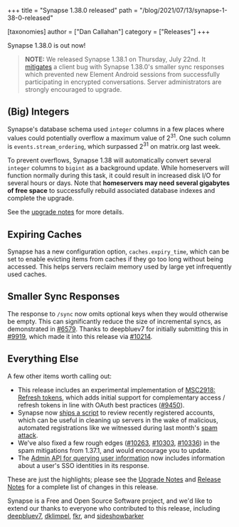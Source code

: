 +++
title = "Synapse 1.38.0 released"
path = "/blog/2021/07/13/synapse-1-38-0-released"

[taxonomies]
author = ["Dan Callahan"]
category = ["Releases"]
+++

Synapse 1.38.0 is out now!

> __NOTE:__ We released Synapse 1.38.1 on Thursday, July 22nd. It [mitigates](https://github.com/matrix-org/synapse/issues/10456) a client bug with Synapse 1.38.0's smaller sync responses which prevented new Element Android sessions from successfully participating in encrypted conversations. Server administrators are strongly encouraged to upgrade.

## (Big) Integers

Synapse's database schema used `integer` columns in a few places where values could potentially overflow a maximum value of 2<sup>31</sup>. One such column is `events.stream_ordering`, which surpassed 2<sup>31</sup> on matrix.org last week.

To prevent overflows, Synapse 1.38 will automatically convert several `integer` columns to `bigint` as a background update. While homeservers will function normally during this task, it could result in increased disk I/O for several hours or days. Note that __homeservers may need several gigabytes of free space__ to successfully rebuild associated database indexes and complete the upgrade.

See the [upgrade notes](https://matrix-org.github.io/synapse/v1.38/upgrade.html#upgrading-to-v1380) for more details.

## Expiring Caches

Synapse has a new configuration option, `caches.expiry_time`, which can be set to enable evicting items from caches if they go too long without being accessed. This helps servers reclaim memory used by large yet infrequently used caches.

## Smaller Sync Responses

The response to `/sync` now omits optional keys when they would otherwise be empty. This can significantly reduce the size of incremental syncs, as demonstrated in [#6579](https://github.com/matrix-org/synapse/issues/6579). Thanks to deepbluev7 for  initially submitting this in [#9919](https://github.com/matrix-org/synapse/pull/9919), which made it into this release via [#10214](https://github.com/matrix-org/synapse/pull/10214).

## Everything Else

A few other items worth calling out:

- This release includes an experimental implementation of [MSC2918: Refresh tokens](https://github.com/matrix-org/matrix-doc/pull/2918), which adds initial support for complementary access / refresh tokens in line with OAuth best practices ([#9450](https://github.com/matrix-org/synapse/pull/9450)).
- Synapse now [ships a script](https://github.com/matrix-org/synapse/pull/10290) to review recently registered accounts, which can be useful in cleaning up servers in the wake of malicious, automated registrations like we witnessed during last month's [spam attack](https://matrix.org/blog/2021/06/30/security-update-synapse-1-37-1-released).
- We've also fixed a few rough edges ([#10263](https://github.com/matrix-org/synapse/pull/10263), [#10303](https://github.com/matrix-org/synapse/pull/10303), [#10336](https://github.com/matrix-org/synapse/pull/10336)) in the spam mitigations from 1.37.1, and would encourage you to update.
- The [Admin API for querying user information](https://matrix-org.github.io/synapse/v1.38/admin_api/user_admin_api.html) now includes information about a user's SSO identities in its response.

These are just the highlights; please see the [Upgrade Notes](https://matrix-org.github.io/synapse/v1.38/upgrade.html#upgrading-to-v1380) and [Release Notes](https://github.com/matrix-org/synapse/blob/v1.38.0/CHANGES.md) for a complete list of changes in this release.

Synapse is a Free and Open Source Software project, and we'd like to extend our thanks to everyone who contributed to this release, including [deepbluev7](https://github.com/deepbluev7), [dklimpel](https://github.com/dklimpel), [fkr](https://github.com/fkr), and [sideshowbarker](https://github.com/sideshowbarker)
